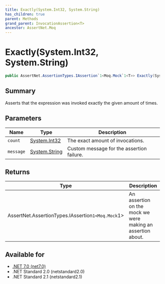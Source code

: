 ```yaml
---
title: Exactly(System.Int32, System.String)
has_children: true
parent: Methods
grand_parent: InvocationAssertion<T>
ancestor: AssertNet.Moq
---
```

# Exactly(System.Int32, System.String)

```csharp
public AssertNet.AssertionTypes.IAssertion`1<Moq.Mock`1<T>> Exactly(System.Int32 count, System.String message);
```

## Summary
Asserts that the expression was invoked exactly the given amount of times.

## Parameters
|Name|Type|Description|
|-|-|-|
|`count`|[System.Int32](https://learn.microsoft.com/en-us/dotnet/api/system.int32)|The exact amount of invocations.|
|`message`|[System.String](https://learn.microsoft.com/en-us/dotnet/api/system.string)|Custom message for the assertion failure.|

## Returns
|Type|Description|
|-|-|
|AssertNet.AssertionTypes.IAssertion`1<Moq.Mock`1<T>>|An assertion on the mock we were making an assertion about.|

## Available for
- [.NET 7.0 (net7.0)](https://versionsof.net/core/7.0/)
- .NET Standard 2.0 (netstandard2.0)
- .NET Standard 2.1 (netstandard2.1)

